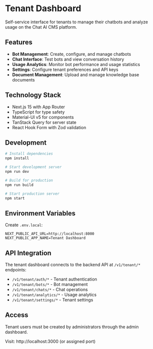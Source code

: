 # Tenant Dashboard

Self-service interface for tenants to manage their chatbots and analyze usage on the Chat AI CMS platform.

## Features

- **Bot Management**: Create, configure, and manage chatbots
- **Chat Interface**: Test bots and view conversation history
- **Usage Analytics**: Monitor bot performance and usage statistics
- **Settings**: Configure tenant preferences and API keys
- **Document Management**: Upload and manage knowledge base documents

## Technology Stack

- Next.js 15 with App Router
- TypeScript for type safety
- Material-UI v5 for components
- TanStack Query for server state
- React Hook Form with Zod validation

## Development

```bash
# Install dependencies
npm install

# Start development server
npm run dev

# Build for production
npm run build

# Start production server
npm start
```

## Environment Variables

Create `.env.local`:
```
NEXT_PUBLIC_API_URL=http://localhost:8000
NEXT_PUBLIC_APP_NAME=Tenant Dashboard
```

## API Integration

The tenant dashboard connects to the backend API at `/v1/tenant/*` endpoints:

- `/v1/tenant/auth/*` - Tenant authentication  
- `/v1/tenant/bots/*` - Bot management
- `/v1/tenant/chats/*` - Chat operations
- `/v1/tenant/analytics/*` - Usage analytics
- `/v1/tenant/settings/*` - Tenant settings

## Access

Tenant users must be created by administrators through the admin dashboard.

Visit: http://localhost:3000 (or assigned port)
